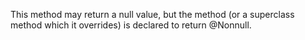 This method may return a null value, but the method (or a superclass method which it overrides) is declared to return @Nonnull.